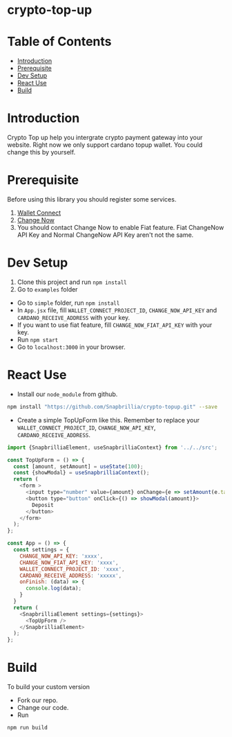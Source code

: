 # crypto-top-up

# Table of Contents

<!-- TOC -->
* [Introduction](#introduction)
* [Prerequisite](#prerequisite)
* [Dev Setup](#dev-setup)
* [React Use](#react-use)
* [Build](#build)

<!-- TOC -->

# Introduction
Crypto Top up help you intergrate crypto payment gateway into your website. Right now we only support cardano topup wallet. You could change this by yourself.

# Prerequisite
Before using this library you should register some services.

1. [Wallet Connect](https://docs.walletconnect.com/2.0/cloud/explorer)
2. [Change Now](https://changenow.io/affiliate)
3. You should contact Change Now to enable Fiat feature. Fiat ChangeNow API Key and Normal ChangeNow API Key aren't not the same.

# Dev Setup

1. Clone this project and run `npm install`
2. Go to `examples` folder
  - Go to `simple` folder, run `npm install`
  - In `App.jsx` file, fill `WALLET_CONNECT_PROJECT_ID`, `CHANGE_NOW_API_KEY` and `CARDANO_RECEIVE_ADDRESS` with your key.
  - If you want to use fiat feature, fill `CHANGE_NOW_FIAT_API_KEY` with your key.
  - Run `npm start`
  - Go to `localhost:3000` in your browser.

# React Use

- Install our `node_module` from github.

```bash
npm install "https://github.com/Snapbrillia/crypto-topup.git" --save
```

- Create a simple TopUpForm like this. Remember to replace your `WALLET_CONNECT_PROJECT_ID`, `CHANGE_NOW_API_KEY`, `CARDANO_RECEIVE_ADDRESS`.

```javascript
import {SnapbrilliaElement, useSnapbrilliaContext} from '../../src';

const TopUpForm = () => {
  const [amount, setAmount] = useState(100);
  const {showModal} = useSnapbrilliaContext();
  return (
    <form >
      <input type="number" value={amount} onChange={e => setAmount(e.target.value)}/>
      <button type="button" onClick={() => showModal(amount)}>
        Deposit
      </button>
    </form>
  );
};

const App = () => {
  const settings = {
    CHANGE_NOW_API_KEY: 'xxxx',
    CHANGE_NOW_FIAT_API_KEY: 'xxxx',
    WALLET_CONNECT_PROJECT_ID: 'xxxx',
    CARDANO_RECEIVE_ADDRESS: 'xxxxx',
    onFinish: (data) => {
      console.log(data);
    }
  }
  return (
    <SnapbrilliaElement settings={settings}>
      <TopUpForm />
    </SnapbrilliaElement>
  );
};

```

# Build
 To build your custom version
 - Fork our repo.
 - Change our code.
 - Run 
```bash
npm run build
```
